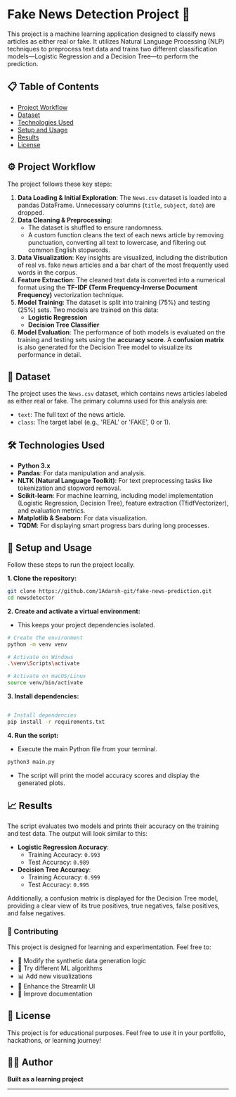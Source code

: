 # Fake News Detection Project 📰

This project is a machine learning application designed to classify news articles as either real or fake. It utilizes Natural Language Processing (NLP) techniques to preprocess text data and trains two different classification models—Logistic Regression and a Decision Tree—to perform the prediction.


## 📋 Table of Contents
* [Project Workflow](#-project-workflow)
* [Dataset](#-dataset)
* [Technologies Used](#-technologies-used)
* [Setup and Usage](#-setup-and-usage)
* [Results](#-results)
* [License](#-license)

## ⚙️ Project Workflow

The project follows these key steps:
1.  **Data Loading & Initial Exploration**: The `News.csv` dataset is loaded into a pandas DataFrame. Unnecessary columns (`title`, `subject`, `date`) are dropped.
2.  **Data Cleaning & Preprocessing**:
    * The dataset is shuffled to ensure randomness.
    * A custom function cleans the text of each news article by removing punctuation, converting all text to lowercase, and filtering out common English stopwords.
3.  **Data Visualization**: Key insights are visualized, including the distribution of real vs. fake news articles and a bar chart of the most frequently used words in the corpus.
4.  **Feature Extraction**: The cleaned text data is converted into a numerical format using the **TF-IDF (Term Frequency-Inverse Document Frequency)** vectorization technique.
5.  **Model Training**: The dataset is split into training (75%) and testing (25%) sets. Two models are trained on this data:
    * **Logistic Regression**
    * **Decision Tree Classifier**
6.  **Model Evaluation**: The performance of both models is evaluated on the training and testing sets using the **accuracy score**. A **confusion matrix** is also generated for the Decision Tree model to visualize its performance in detail.

## 💾 Dataset
The project uses the `News.csv` dataset, which contains news articles labeled as either real or fake. The primary columns used for this analysis are:
* `text`: The full text of the news article.
* `class`: The target label (e.g., 'REAL' or 'FAKE', 0 or 1).

## 🛠️ Technologies Used
* **Python 3.x**
* **Pandas**: For data manipulation and analysis.
* **NLTK (Natural Language Toolkit)**: For text preprocessing tasks like tokenization and stopword removal.
* **Scikit-learn**: For machine learning, including model implementation (Logistic Regression, Decision Tree), feature extraction (TfidfVectorizer), and evaluation metrics.
* **Matplotlib & Seaborn**: For data visualization.
* **TQDM**: For displaying smart progress bars during long processes.

## 🚀 Setup and Usage

Follow these steps to run the project locally.

**1. Clone the repository:**
```bash
git clone https://github.com/1Adarsh-git/fake-news-prediction.git
cd newsdetector
````

**2. Create and activate a virtual environment:**

  * This keeps your project dependencies isolated.

<!-- end list -->

```bash
# Create the environment
python -m venv venv

# Activate on Windows
.\venv\Scripts\activate

# Activate on macOS/Linux
source venv/bin/activate
```

**3. Install dependencies:**

```bash

# Install dependencies
pip install -r requirements.txt
```

**4. Run the script:**

  * Execute the main Python file from your terminal.

<!-- end list -->

```bash
python3 main.py
```

  * The script will print the model accuracy scores and display the generated plots.

## 📈 Results

The script evaluates two models and prints their accuracy on the training and test data. The output will look similar to this:

  * **Logistic Regression Accuracy**:
      * Training Accuracy: `0.993`
      * Test Accuracy: `0.989`
  * **Decision Tree Accuracy**:
      * Training Accuracy: `0.999`
      * Test Accuracy: `0.995`

Additionally, a confusion matrix is displayed for the Decision Tree model, providing a clear view of its true positives, true negatives, false positives, and false negatives.

### 🤝 Contributing

This project is designed for learning and experimentation. Feel free to:
- 🔧 Modify the synthetic data generation logic
- 🤖 Try different ML algorithms  
- 📊 Add new visualizations
- 🎨 Enhance the Streamlit UI
- 📝 Improve documentation

## 📄 License

This project is for educational purposes. Feel free to use it in your portfolio, hackathons, or learning journey!

## 👨‍💻 Author

**Built as a learning project**

---
